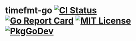 # timefmt-go [![CI Status](https://github.com/itchyny/timefmt-go/workflows/CI/badge.svg)](https://github.com/itchyny/timefmt-go/actions) [![Go Report Card](https://goreportcard.com/badge/github.com/itchyny/timefmt-go)](https://goreportcard.com/report/github.com/itchyny/timefmt-go) [![MIT License](http://img.shields.io/badge/license-MIT-blue.svg)](https://github.com/itchyny/timefmt-go/blob/master/LICENSE) [![PkgGoDev](https://pkg.go.dev/badge/github.com/itchyny/timefmt-go)](https://pkg.go.dev/github.com/itchyny/timefmt-go)
